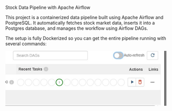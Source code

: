 Stock Data Pipeline with Apache Airflow

This project is a containerized data pipeline built using Apache Airflow and PostgreSQL.
It automatically fetches stock market data, inserts it into a Postgres database, and manages the workflow using Airflow DAGs.

The setup is fully Dockerized so you can get the entire pipeline running with several commands:

![Alt text](images/trigger.jpg)
